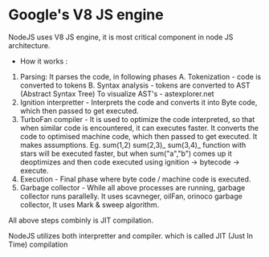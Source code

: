 # Google's V8 JS engine

NodeJS uses V8 JS engine, it is most critical component in node JS architecture.

-   How it works :

1. Parsing: It parses the code, in following phases
   A. Tokenization - code is converted to tokens
   B. Syntax analysis - tokens are converted to AST (Abstract Syntax Tree)
   To visualize AST's - astexplorer.net
2. Ignition interpretter - Interprets the code and converts it into Byte code, which then passed to get executed.
3. TurboFan compiler - It is used to optimize the code interpreted, so that when similar code is encountered, it can executes faster. It converts the code to optimised machine code, which then passed to get executed.
   It makes assumptions. Eg. sum(1,2) sum(2,3)_ sum(3,4)_ function with stars will be executed faster, but when sum("a","b") comes up it deoptimizes and then code executed using ignition -> bytecode -> execute.
4. Execution - Final phase where byte code / machine code is executed.
5. Garbage collector - While all above processes are running, garbage collector runs parallelly.
   It uses scavneger, oilFan, orinoco garbage collector, It uses Mark & sweep algorithm.

All above steps combinly is JIT compilation.

NodeJS utilizes both interpretter and compiler. which is called JIT (Just In Time) compilation
